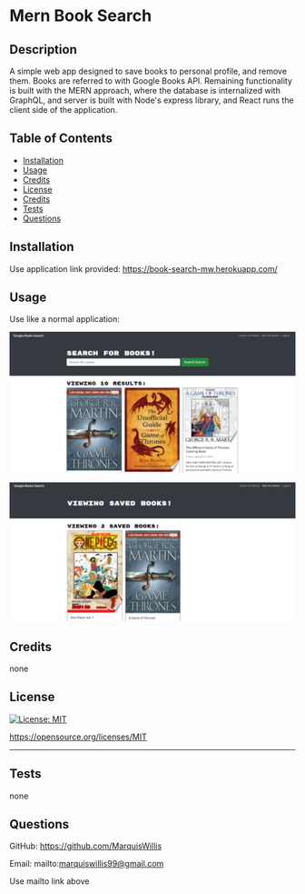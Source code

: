 # Mern Book Search

  ## Description
  
  A simple web app designed to save books to personal profile, and remove them. Books are referred to with Google Books API. Remaining functionality is built with the MERN approach, where the database is internalized with GraphQL, and server is built with Node's express library, and React runs the client side of the application.
  
  ## Table of Contents 
    
  - [Installation](#installation)
  - [Usage](#usage)
  - [Credits](#credits)
  - [License](#license)
  - [Credits](#credits)
  - [Tests](#tests)
  - [Questions](#questions)
  
  ## Installation
  
  Use application link provided: https://book-search-mw.herokuapp.com/ 

   
  ## Usage
  
  Use like a normal application:
  
  ![Search Books page](./readme-images/search.PNG) 

  ![Saved Books page](./readme-images/saved.PNG)   
     
  
  ## Credits
  
  none
  
  ## License
  
  [![License: MIT](https://img.shields.io/badge/License-MIT-yellow.svg)](https://opensource.org/licenses/MIT)

  https://opensource.org/licenses/MIT

  ---
  
  ## Tests
  
  none

  ## Questions

  GitHub: https://github.com/MarquisWillis

  Email: mailto:marquiswillis99@gmail.com

  Use mailto link above

  